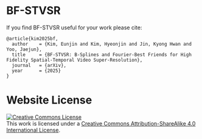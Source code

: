 # BF-STVSR
If you find BF-STVSR useful for your work please cite:
```
@article{kim2025bf,
  author    = {Kim, Eunjin and Kim, Hyeonjin and Jin, Kyong Hwan and Yoo, Jaejun},
  title     = {BF-STVSR: B-Splines and Fourier-Best Friends for High Fidelity Spatial-Temporal Video Super-Resolution},
  journal   = {arXiv},
  year      = {2025}
}
```

# Website License
<a rel="license" href="http://creativecommons.org/licenses/by-sa/4.0/"><img alt="Creative Commons License" style="border-width:0" src="https://i.creativecommons.org/l/by-sa/4.0/88x31.png" /></a><br />This work is licensed under a <a rel="license" href="http://creativecommons.org/licenses/by-sa/4.0/">Creative Commons Attribution-ShareAlike 4.0 International License</a>.
